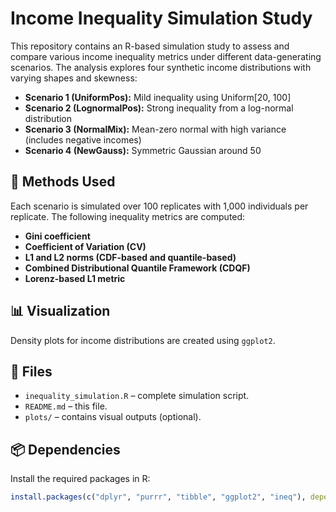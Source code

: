 # Income Inequality Simulation Study

This repository contains an R-based simulation study to assess and compare various income inequality metrics under different data-generating scenarios. The analysis explores four synthetic income distributions with varying shapes and skewness:

- **Scenario 1 (UniformPos):** Mild inequality using Uniform[20, 100]
- **Scenario 2 (LognormalPos):** Strong inequality from a log-normal distribution
- **Scenario 3 (NormalMix):** Mean-zero normal with high variance (includes negative incomes)
- **Scenario 4 (NewGauss):** Symmetric Gaussian around 50

## 🔧 Methods Used

Each scenario is simulated over 100 replicates with 1,000 individuals per replicate. The following inequality metrics are computed:

- **Gini coefficient**
- **Coefficient of Variation (CV)**
- **L1 and L2 norms (CDF-based and quantile-based)**
- **Combined Distributional Quantile Framework (CDQF)**
- **Lorenz-based L1 metric**

## 📊 Visualization

Density plots for income distributions are created using `ggplot2`. 

## 📂 Files

- `inequality_simulation.R` – complete simulation script.
- `README.md` – this file.
- `plots/` – contains visual outputs (optional).

## 📦 Dependencies

Install the required packages in R:

```r
install.packages(c("dplyr", "purrr", "tibble", "ggplot2", "ineq"), dependencies = TRUE)

